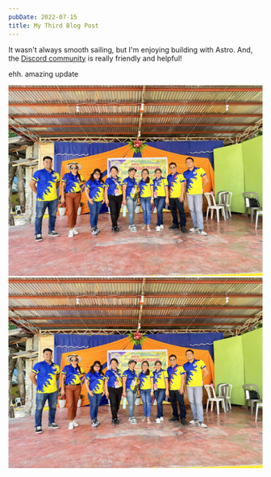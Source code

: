 ```yaml
---
pubDate: 2022-07-15
title: My Third Blog Post
---
```

It wasn't always smooth sailing, but I'm enjoying building with Astro. And, the [Discord community](https://astro.build/chat) is really friendly and helpful!

ehh. amazing update

![](/src/assets/428518419_463493532936663_2036189829326376416_n.jpg)![](../../assets/428518419_463493532936663_2036189829326376416_n.jpg)